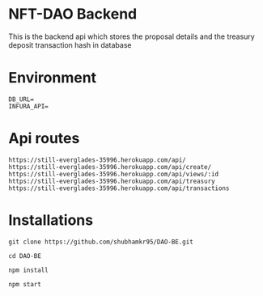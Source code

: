 # NFT-DAO Backend

This is the backend api which stores the proposal details and the treasury deposit transaction hash in database

# Environment

```
DB_URL=
INFURA_API=
```

# Api routes

```
https://still-everglades-35996.herokuapp.com/api/
https://still-everglades-35996.herokuapp.com/api/create/
https://still-everglades-35996.herokuapp.com/api/views/:id
https://still-everglades-35996.herokuapp.com/api/treasury
https://still-everglades-35996.herokuapp.com/api/transactions
```

# Installations

```
git clone https://github.com/shubhamkr95/DAO-BE.git

cd DAO-BE

npm install

npm start
```
